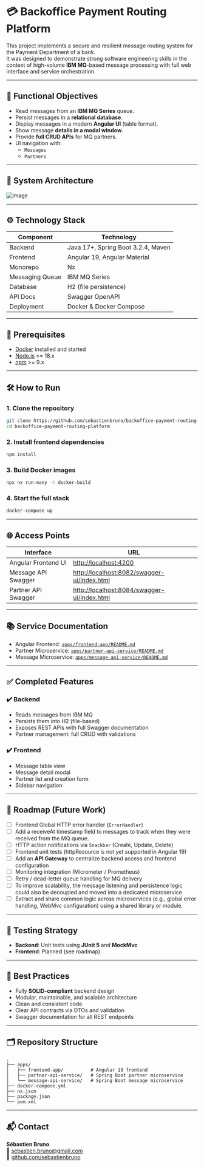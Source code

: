 # 💳 Backoffice Payment Routing Platform

This project implements a secure and resilient message routing system for the Payment Department of a bank.  
It was designed to demonstrate strong software engineering skills in the context of high-volume **IBM MQ**-based message processing with full web interface and service orchestration.

---

## 🚀 Functional Objectives

- Read messages from an **IBM MQ Series** queue.
- Persist messages in a **relational database**.
- Display messages in a modern **Angular UI** (table format).
- Show message **details in a modal window**.
- Provide **full CRUD APIs** for MQ partners.
- UI navigation with:
  - `Messages`
  - `Partners`

---

## 🧱 System Architecture

![image](https://github.com/user-attachments/assets/62c4bb70-6769-4cd4-89bf-22eca63f8de4)


---

## ⚙️ Technology Stack

| Component        | Technology                          |
|------------------|--------------------------------------|
| Backend           | Java 17+, Spring Boot 3.2.4, Maven   |
| Frontend          | Angular 19, Angular Material         |
| Monorepo          | Nx                                   |
| Messaging Queue   | IBM MQ Series                        |
| Database          | H2 (file persistence)                |
| API Docs          | Swagger OpenAPI                      |
| Deployment        | Docker & Docker Compose              |

---

## 🏁 Prerequisites

- [Docker](https://www.docker.com/) installed and started
- [Node.js](https://nodejs.org/en/) >= 18.x
- [npm](https://www.npmjs.com/) >= 9.x

---

## 🛠️ How to Run


### 1. Clone the repository
```bash
git clone https://github.com/sebastienbruno/backoffice-payment-routing-platform.git
cd backoffice-payment-routing-platform
```

### 2. Install frontend dependencies
```bash
npm install
```

### 3. Build Docker images
```bash
npx nx run-many -t docker-build
```

### 4. Start the full stack
```bash
docker-compose up
```

---

## 🌐 Access Points

| Interface                   | URL                                                      |
|-----------------------------|-----------------------------------------------------------|
| Angular Frontend UI         | [http://localhost:4200](http://localhost:4200)            |
| Message API Swagger         | [http://localhost:8082/swagger-ui/index.html](http://localhost:8082/swagger-ui/index.html) |
| Partner API Swagger         | [http://localhost:8084/swagger-ui/index.html](http://localhost:8084/swagger-ui/index.html) |

---

## 📚 Service Documentation

- Angular Frontend: [`apps/frontend-app/README.md`](apps/frontend-app/README.md)
- Partner Microservice: [`apps/partner-api-service/README.md`](apps/partner-api-service/README.md)
- Message Microservice: [`apps/message-api-service/README.md`](apps/message-api-service/README.md)

---

## ✅ Completed Features

### ✔️ Backend
- Reads messages from IBM MQ
- Persists them into H2 (file-based)
- Exposes REST APIs with full Swagger documentation
- Partner management: full CRUD with validations

### ✔️ Frontend
- Message table view
- Message detail modal
- Partner list and creation form
- Sidebar navigation

---

## 🔮 Roadmap (Future Work)

- [ ] Frontend Global HTTP error handler (`ErrorHandler`)
- [ ] Add a receiveAt timestamp field to messages to track when they were received from the MQ queue.
- [ ] HTTP action notifications via `Snackbar` (Create, Update, Delete)
- [ ] Frontend unit tests (httpResource is not yet supported in Angular 19)
- [ ] Add an **API Gateway** to centralize backend access and frontend configuration
- [ ] Monitoring integration (Micrometer / Prometheus)
- [ ] Retry / dead-letter queue handling for MQ delivery
- [ ] To improve scalability, the message listening and persistence logic could also be decoupled and moved into a dedicated microservice
- [ ] Extract and share common logic across microservices (e.g., global error handling, WebMvc configuration) using a shared library or module.

---

## 🧪 Testing Strategy

- **Backend**: Unit tests using **JUnit 5** and **MockMvc**
- **Frontend**: Planned (see roadmap)

---

## 🧼 Best Practices

- Fully **SOLID-compliant** backend design
- Modular, maintainable, and scalable architecture
- Clean and consistent code
- Clear API contracts via DTOs and validation
- Swagger documentation for all REST endpoints

---

## 🗂️ Repository Structure

```
.
├── apps/
│   ├── frontend-app/          # Angular 19 frontend
│   ├── partner-api-service/   # Spring Boot partner microservice
│   └── message-api-service/   # Spring Boot message microservice
├── docker-compose.yml
├── nx.json
├── package.json
└── pom.xml
```

---

## 📬 Contact

**Sébastien Bruno**  
📧 sebastien.bruno@gmail.com  
🔗 [github.com/sebastienbruno](https://github.com/sebastienbruno)
